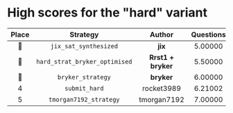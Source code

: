 # High scores for the "hard" variant

| Place | Strategy | Author | Questions | Complexity | Source |
|:-----:|:--------:|:------:|:---------:|:----------:|:------:|
| :1st_place_medal: | `jix_sat_synthesized` | **jix** | 5.00000 | 12,150 | `20240919_040726_jix_sat_synthesized.py` |
| :2nd_place_medal: | `hard_strat_bryker_optimised` | **Rrst1 + bryker** | 5.50000 | 359 | `20240918_223240_hard_strat_bryker_optimised.py` |
| :3rd_place_medal: | `bryker_strategy` | **bryker** | 6.00000 | 325 | `20240918_142447_bryker_strategy.py` |
| 4 | `submit_hard` | rocket3989 | 6.21002 | 1,023 | `20240918_223032_submit_hard.py` |
| 5 | `tmorgan7192_strategy` | tmorgan7192 | 7.00000 | 432 | `20240917_230605_tmorgan7192_strategy.py` |
